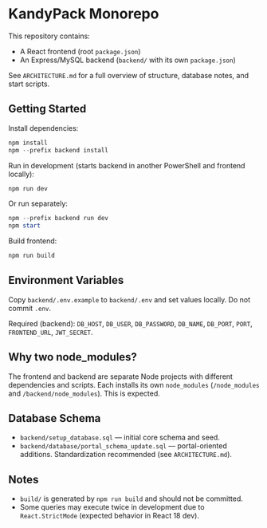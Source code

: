 # KandyPack Monorepo

This repository contains:

- A React frontend (root `package.json`)
- An Express/MySQL backend (`backend/` with its own `package.json`)

See `ARCHITECTURE.md` for a full overview of structure, database notes, and start scripts.

## Getting Started

Install dependencies:

```powershell
npm install
npm --prefix backend install
```

Run in development (starts backend in another PowerShell and frontend locally):

```powershell
npm run dev
```

Or run separately:

```powershell
npm --prefix backend run dev
npm start
```

Build frontend:

```powershell
npm run build
```

## Environment Variables
Copy `backend/.env.example` to `backend/.env` and set values locally. Do not commit `.env`.

Required (backend): `DB_HOST`, `DB_USER`, `DB_PASSWORD`, `DB_NAME`, `DB_PORT`, `PORT`, `FRONTEND_URL`, `JWT_SECRET`.

## Why two node_modules?

The frontend and backend are separate Node projects with different dependencies and scripts. Each installs its own `node_modules` (`/node_modules` and `/backend/node_modules`). This is expected.

## Database Schema

- `backend/setup_database.sql` — initial core schema and seed.
- `backend/database/portal_schema_update.sql` — portal-oriented additions. Standardization recommended (see `ARCHITECTURE.md`).

## Notes

- `build/` is generated by `npm run build` and should not be committed.
- Some queries may execute twice in development due to `React.StrictMode` (expected behavior in React 18 dev).

